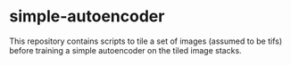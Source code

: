 # simple-autoencoder

This repository contains scripts to tile a set of images (assumed to be tifs) before training a simple autoencoder on the tiled image stacks.
